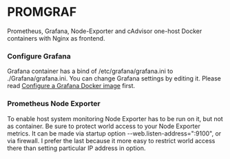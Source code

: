 # PROMGRAF
Prometheus, Grafana, Node-Exporter and cAdvisor one-host Docker containers with Nginx as frontend.

### Configure Grafana
Grafana container has a bind of /etc/grafana/grafana.ini to ./Grafana/grafana.ini. You can change Grafana settings by editing it. Please read [Configure a Grafana Docker image](https://grafana.com/docs/grafana/v9.0/setup-grafana/configure-docker/#configure-a-grafana-docker-image) first.

### Prometheus Node Exporter
To enable host system monitoring Node Exporter has to be run on it, but not as container. Be sure to protect world access to your Node Exporter metrics. It can be made via startup option --web.listen-address=":9100", or via firewall. I prefer the last because it more easy  to restrict world access there than setting particular IP address in option.  
